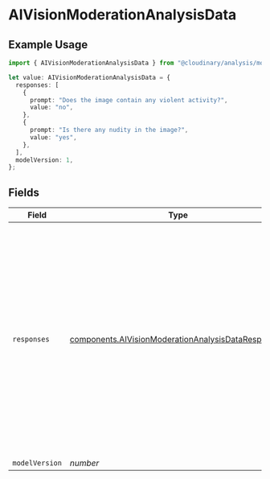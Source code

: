 # AIVisionModerationAnalysisData

## Example Usage

```typescript
import { AIVisionModerationAnalysisData } from "@cloudinary/analysis/models/components";

let value: AIVisionModerationAnalysisData = {
  responses: [
    {
      prompt: "Does the image contain any violent activity?",
      value: "no",
    },
    {
      prompt: "Is there any nudity in the image?",
      value: "yes",
    },
  ],
  modelVersion: 1,
};
```

## Fields

| Field                                                                                                                                              | Type                                                                                                                                               | Required                                                                                                                                           | Description                                                                                                                                        | Example                                                                                                                                            |
| -------------------------------------------------------------------------------------------------------------------------------------------------- | -------------------------------------------------------------------------------------------------------------------------------------------------- | -------------------------------------------------------------------------------------------------------------------------------------------------- | -------------------------------------------------------------------------------------------------------------------------------------------------- | -------------------------------------------------------------------------------------------------------------------------------------------------- |
| `responses`                                                                                                                                        | [components.AIVisionModerationAnalysisDataResponse](../../models/components/aivisionmoderationanalysisdataresponse.md)[]                           | :heavy_check_mark:                                                                                                                                 | N/A                                                                                                                                                | [<br/>{<br/>"prompt": "Does the image contain any violent activity?",<br/>"value": "no"<br/>},<br/>{<br/>"prompt": "Is there any nudity in the image?",<br/>"value": "yes"<br/>}<br/>] |
| `modelVersion`                                                                                                                                     | *number*                                                                                                                                           | :heavy_minus_sign:                                                                                                                                 | N/A                                                                                                                                                | 1                                                                                                                                                  |